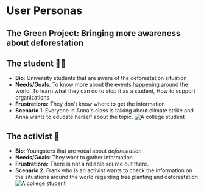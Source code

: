 # User Personas

<!-- A description of our interested visitors -->

## The Green Project: Bringing more awareness about deforestation

<!-- This is what our visitor should look like -->

## The student 🧑‍🎓

- **Bio**: University students that are aware of the deforestation situation
- **Needs/Goals**: To know more about the events happening around the world, To
  learn what they can do to stop it as a student, How to support organizations
- **Frustrations**: They don't know where to get the information
- **Scenario 1**: Everyone in Anna's class is talking about climate strike and
  Anna wants to educate herself about the topic.
  ![A college student](https://image.shutterstock.com/image-photo/diverse-curious-adult-students-learning-260nw-1240747174.jpg)

## The activist 📢

- **Bio**: Youngsters that are vocal about _deforestation_
- **Needs/Goals**: They want to gather information
- **Frustrations**: There is not a reliable source out there.
- **Scenario 2**: Frank who is an activist wants to check the information on the
  situations around the world regarding tree planting and deforestation
  ![A college student](https://upload.wikimedia.org/wikipedia/commons/thumb/c/cd/Greta_Thunberg_4.jpg/1200px-Greta_Thunberg_4.jpg)
